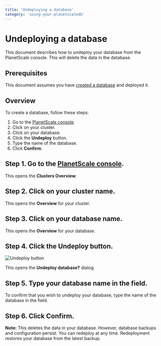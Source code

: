 ```yaml
---
title: 'Undeploying a database'
category: 'using-your-planetscaledb'
---
```


# Undeploying a database

This document describes how to undeploy your database from the PlanetScale console. This will delete the data in the database.

## Prerequisites

This document assumes you have [created a database](psdb/creating-database) and deployed it.

## Overview

To create a database, follow these steps:

1. Go to the [PlanetScale console](https://console.planetscale.com).
1. Click on your cluster.
1. Click on your database.
1. Click the **Undeploy** button.
1. Type the name of the database.
1. Click **Confirm**.

## Step 1. Go to the [PlanetScale console](https://console.planetscale.com).

This opens the **Clusters Overview**.

## Step 2. Click on your cluster name.

This opens the **Overview** for your cluster.

## Step 3. Click on your database name.

This opens the **Overview** for your database.

## Step 4. Click the **Undeploy** button.

![Undeploy button](/img/docs/undeploy.png)

This opens the **Undeploy database?** dialog.

## Step 5. Type your database name in the field.

To confirm that you wish to undeploy your database, type the name of the database in the field.

## Step 6. Click **Confirm**.

**Note:** This deletes the data in your database. However, database backups and configuration persist. You can redeploy at any time. Redeployment restores your database from the latest backup.
